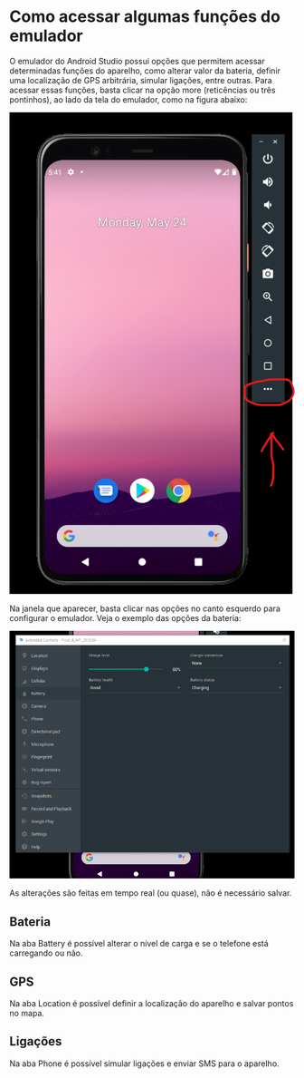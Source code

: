 # Como acessar algumas funções do emulador
O emulador do Android Studio possui opções que permitem acessar determinadas funções do aparelho, 
como alterar valor da bateria, definir uma localização de GPS arbitrária, simular ligações, 
entre outras.
Para acessar essas funções, basta clicar na opção more (reticências ou três pontinhos), ao lado da 
tela do emulador, como na figura abaixo:

![Opção de acesso as funções do emulador](tutorial-imgs/ex1.png)

Na janela que aparecer, basta clicar nas opções no canto esquerdo para configurar o emulador. Veja
o exemplo das opções da bateria:

![Opções de customização da bateria](tutorial-imgs/ex2.png)

As alterações são feitas em tempo real (ou quase), não é necessário salvar.

## Bateria
Na aba Battery é possível alterar o nível de carga e se o telefone está carregando ou não.

## GPS
Na aba Location é possível definir a localização do aparelho e salvar pontos no mapa.

## Ligações
Na aba Phone é possível simular ligações e enviar SMS para o aparelho.
